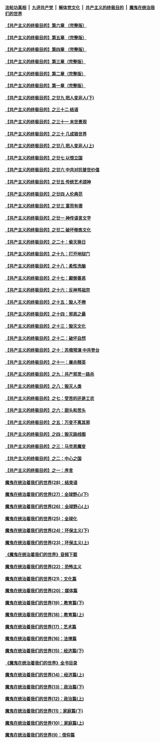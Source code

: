 

####  [法轮功真相](../../../../basic/blob/master/README.md?t=04171630) &nbsp;|&nbsp; [九评共产党](../../../../9ping.md/blob/master/README.md?t=04171630) &nbsp;|&nbsp; [解体党文化](../../../../jtdwh.md/blob/master/README.md?t=04171630)  &nbsp;|&nbsp; [共产主义的终极目的](../../../../gczydzjmd.md/blob/master/README.md?t=04171630) &nbsp;|&nbsp; [魔鬼在统治我们的世界](../../../../mgztzwmdsj.md/blob/master/README.md?t=04171630) 

#### [【共产主义的终极目的】第六章 （完整版）](../pages/nsc422/n11428913.md?t=04171630) 

#### [【共产主义的终极目的】第五章 （完整版）](../pages/nsc422/n11428912.md?t=04171630) 

#### [【共产主义的终极目的】第四章 （完整版）](../pages/nsc422/n11428907.md?t=04171630) 

#### [【共产主义的终极目的】第三章（完整版）](../pages/nsc422/n11428848.md?t=04171630) 

#### [【共产主义的终极目的】第二章（完整版）](../pages/nsc422/n11428831.md?t=04171630) 

#### [【共产主义的终极目的】第一章（完整版）](../pages/nsc422/n11417651.md?t=04171630) 

#### [【共产主义的终极目的】之廿九 把人变非人(下)](../pages/nsc422/n11344140.md?t=04171630) 

#### [【共产主义的终极目的】之三十二 结语](../pages/nsc422/n11360535.md?t=04171630) 

#### [【共产主义的终极目的】之三十一 末世景观](../pages/nsc422/n11351129.md?t=04171630) 

#### [【共产主义的终极目的】之三十 几成狼世界](../pages/nsc422/n11348280.md?t=04171630) 

#### [【共产主义的终极目的】之廿八 把人变非人(上)](../pages/nsc422/n11340492.md?t=04171630) 

#### [【共产主义的终极目的】之廿七 以恨立国](../pages/nsc422/n11336944.md?t=04171630) 

#### [【共产主义的终极目的】之廿六 中共对抗普世价值](../pages/nsc422/n11324785.md?t=04171630) 

#### [【共产主义的终极目的】之廿五 传统艺术颂神](../pages/nsc422/n11296396.md?t=04171630) 

#### [【共产主义的终极目的】之廿四 人伦典范](../pages/nsc422/n11296397.md?t=04171630) 

#### [【共产主义的终极目的】之廿三 富而有德](../pages/nsc422/n11283598.md?t=04171630) 

#### [【共产主义的终极目的】之廿一 神传语言文字](../pages/nsc422/n11263265.md?t=04171630) 

#### [【共产主义的终极目的】之廿二 破坏修炼文化](../pages/nsc422/n11245728.md?t=04171630) 

#### [【共产主义的终极目的】之二十：偷天换日](../pages/nsc422/n11238846.md?t=04171630) 

#### [【共产主义的终极目的】之十九：打开地狱门](../pages/nsc422/n11206376.md?t=04171630) 

#### [【共产主义的终极目的】之十八：柔性洗脑](../pages/nsc422/n11199994.md?t=04171630) 

#### [【共产主义的终极目的】之十七：颠倒善恶](../pages/nsc422/n11179782.md?t=04171630) 

#### [【共产主义的终极目的】之十六：反神骂祖宗](../pages/nsc422/n11166798.md?t=04171630) 

#### [【共产主义的终极目的】之十五：毁人不倦](../pages/nsc422/n11166792.md?t=04171630) 

#### [【共产主义的终极目的】之十四：邪恶之最](../pages/nsc422/n11150249.md?t=04171630) 

#### [【共产主义的终极目的】之十三：毁灭文化](../pages/nsc422/n11135227.md?t=04171630) 

#### [【共产主义的终极目的】之十二：破坏自然](../pages/nsc422/n11135214.md?t=04171630) 

#### [【共产主义的终极目的】之十：苏俄预演 中共登台](../pages/nsc422/n11118424.md?t=04171630) 

#### [【共产主义的终极目的】之十一：屠杀精英](../pages/nsc422/n11118442.md?t=04171630) 

#### [【共产主义的终极目的】之九：共产邪灵一路杀](../pages/nsc422/n11114139.md?t=04171630) 

#### [【共产主义的终极目的】之八：毁灭人类](../pages/nsc422/n11108503.md?t=04171630) 

#### [【共产主义的终极目的】之七：受苦的还是工农](../pages/nsc422/n11101809.md?t=04171630) 

#### [【共产主义的终极目的】之六：甜头和苦头](../pages/nsc422/n11096971.md?t=04171630) 

#### [【共产主义的终极目的】之五：万变不离其邪](../pages/nsc422/n11091285.md?t=04171630) 

#### [【共产主义的终极目的】之四：毁灭路线图](../pages/nsc422/n11086284.md?t=04171630) 

#### [【共产主义的终极目的】之三：马克思魔变](../pages/nsc422/n11061941.md?t=04171630) 

#### [【共产主义的终极目的】之二：中心之国](../pages/nsc422/n11047728.md?t=04171630) 

#### [【共产主义的终极目的】之一：序言](../pages/nsc422/n11086077.md?t=04171630) 

#### [魔鬼在统治着我们的世界(28)：结束语](../pages/nsc422/n10936246.md?t=04171630) 

#### [魔鬼在统治着我们的世界(27)：全球野心(下)](../pages/nsc422/n10928319.md?t=04171630) 

#### [魔鬼在统治着我们的世界(26)：全球野心(上)](../pages/nsc422/n10900318.md?t=04171630) 

#### [魔鬼在统治着我们的世界(25)：全球化](../pages/nsc422/n10788205.md?t=04171630) 

#### [魔鬼在统治着我们的世界(24)：环保主义(下)](../pages/nsc422/n10695307.md?t=04171630) 

#### [魔鬼在统治着我们的世界(23)：环保主义(上)](../pages/nsc422/n10688613.md?t=04171630) 

#### [《魔鬼在统治着我们的世界》音频下载](../pages/nsc422/n10635553.md?t=04171630) 

#### [魔鬼在统治着我们的世界(22)：恐怖主义](../pages/nsc422/n10614727.md?t=04171630) 

#### [魔鬼在统治着我们的世界(21)：文化篇](../pages/nsc422/n10597706.md?t=04171630) 

#### [魔鬼在统治着我们的世界(20)：媒体篇](../pages/nsc422/n10586579.md?t=04171630) 

#### [魔鬼在统治着我们的世界(19)：教育篇(下)](../pages/nsc422/n10564808.md?t=04171630) 

#### [魔鬼在统治着我们的世界(18)：教育篇(上)](../pages/nsc422/n10526970.md?t=04171630) 

#### [魔鬼在统治着我们的世界(17)：艺术篇](../pages/nsc422/n10499093.md?t=04171630) 

#### [魔鬼在统治着我们的世界(16)：法律篇](../pages/nsc422/n10485969.md?t=04171630) 

#### [魔鬼在统治着我们的世界(15)：经济篇(下)](../pages/nsc422/n10469975.md?t=04171630) 

#### [《魔鬼在统治着我们的世界》全书目录](../pages/nsc422/n10464261.md?t=04171630) 

#### [魔鬼在统治着我们的世界(14)：经济篇(上)](../pages/nsc422/n10457370.md?t=04171630) 

#### [魔鬼在统治着我们的世界(13)：政治篇(下)](../pages/nsc422/n10448270.md?t=04171630) 

#### [魔鬼在统治着我们的世界(12)：政治篇(上)](../pages/nsc422/n10444576.md?t=04171630) 

#### [魔鬼在统治着我们的世界(11)：家庭篇(下)](../pages/nsc422/n10440961.md?t=04171630) 

#### [魔鬼在统治着我们的世界(10)：家庭篇(上)](../pages/nsc422/n10435448.md?t=04171630) 

#### [魔鬼在统治着我们的世界(9)：信仰篇](../pages/nsc422/n10432159.md?t=04171630) 

